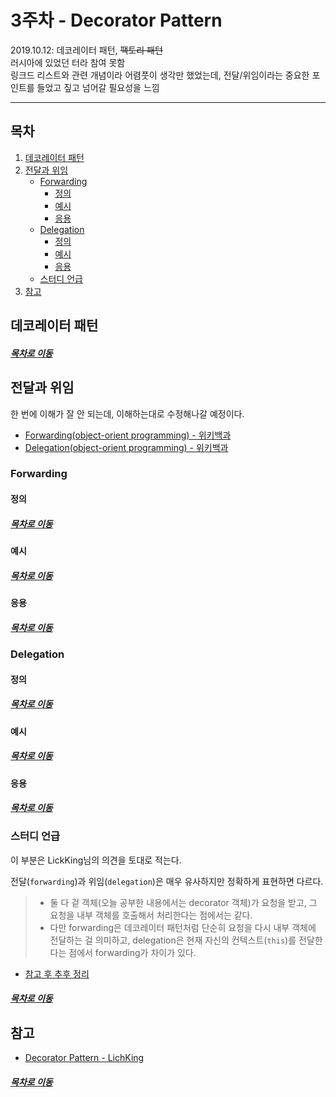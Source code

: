3주차 - Decorator Pattern
=======
2019.10.12: 데코레이터 패턴, ~~팩토리 패턴~~  
러시아에 있었던 터라 참여 못함  
링크드 리스트와 관련 개념이라 어렴풋이 생각만 했었는데, 전달/위임이라는 중요한 포인트를 들었고 짚고 넘어갈 필요성을 느낌
- - - -
## 목차
1. [데코레이터 패턴](#데코레이터-패턴)
2. [전달과 위임](#전달과-위임)
	* [Forwarding](#Forwarding)
		* [정의](#정의)
		* [예시](#예시)
		* [응용](#응용)
	* [Delegation](#Delegation)
		* [정의](#정의)
		* [예시](#예시)
		* [응용](#응용)
	* [스터디 언급](#스터디-언급)
3. [참고](#참고)
	
## 데코레이터 패턴


##### [목차로 이동](#목차)

## 전달과 위임
한 번에 이해가 잘 안 되는데, 이해하는대로 수정해나갈 예정이다.

* [Forwarding(object-orient programming) - 위키백과](https://en.wikipedia.org/wiki/Forwarding_(object-oriented_programming))
* [Delegation(object-orient programming) - 위키백과](https://en.wikipedia.org/wiki/Delegation_(object-oriented_programming))

### Forwarding
#### 정의

##### [목차로 이동](#목차)

#### 예시

##### [목차로 이동](#목차)

#### 응용

##### [목차로 이동](#목차)

### Delegation
#### 정의

##### [목차로 이동](#목차)

#### 예시

##### [목차로 이동](#목차)

#### 응용

##### [목차로 이동](#목차)

### 스터디 언급
이 부분은 LickKing님의 의견을 토대로 적는다. 

전달(`forwarding`)과 위임(`delegation`)은 매우 유사하지만 정확하게 표현하면 다르다. 

> * 둘 다 겉 객체(오늘 공부한 내용에서는 decorator 객체)가 요청을 받고, 그 요청을 내부 객체를 호출해서 처리한다는 점에서는 같다.
> * 다만 forwarding은 데코레이터 패턴처럼 단순히 요청을 다시 내부 객체에 전달하는 걸 의미하고, delegation은 현재 자신의 컨텍스트(`this`)를 전달한다는 점에서 forwarding가 차이가 있다.

* [참고 후 추후 정리](https://github.com/LichKing-lee/designpattern/issues/3)

##### [목차로 이동](#목차)

## 참고
* [Decorator Pattern - LichKing](https://multifrontgarden.tistory.com/259?category=471239)

##### [목차로 이동](#목차)